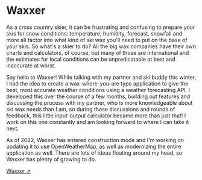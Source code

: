 # Waxxer

As a cross country skier, it can be frustrating and confusing to prepare your skis for snow conditions: temperature, humidity, forecast, snowfall and more all factor into what kind of ski wax you'll need to put on the base of your skis. So what's a skier to do? All the big wax companies have their own charts and calculators, of course, but many of those are international and the estimates for local conditions can be unpredicatable at best and inaccurate at worst.

Say hello to Waxxer! While talking with my partner and ski buddy this winter, I had the idea to create a wax-where-you-are type application to give the best, most accurate weather conditions using a weather forecasting API. I developed this over the course of a few months, building out features and discussing the process with my partner, who is more knowledgeable about ski wax needs than I am, so during those discussions and rounds of feedback, this little input-output calculator became more than just that! I work on this one constantly and am looking forward to where I can take it next.

As of 2022, Waxxer has entered construction mode and I'm working on updating it to use OpenWeatherMap, as well as modernizing the entire application as well. There are lots of ideas floating around my head, so Waxxer has plenty of growing to do.

[Waxxer ↗︎](http://www.waxxer.io)
